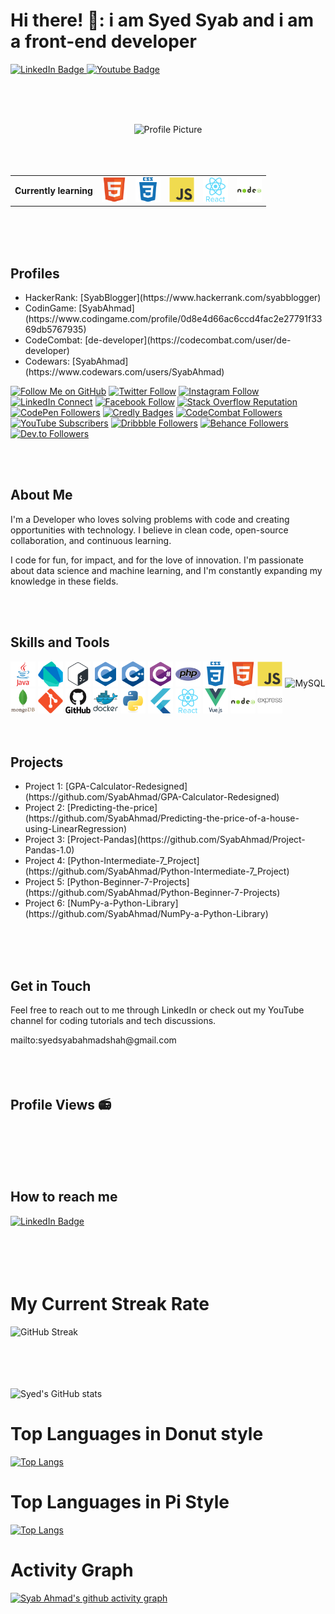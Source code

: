 <div align="left">
   
   <h1>Hi there! 👋: i am Syed Syab and i am a front-end developer</h1>
   
   
</div>

<div align="left">
   <a href="https://www.linkedin.com/in/SyedSyab">
      <img src="https://img.shields.io/badge/-SyabAhmad-blue?style=flat-square&logo=Linkedin&logoColor=white" alt="LinkedIn Badge"/>
   </a>




   
   <a href="https://www.youtube.com/@RealCoDeR">
      <img src="https://img.shields.io/badge/-RealCoder-darkred?style=flat-square&logo=youtube&logoColor=white" alt="Youtube Badge"/>
   </a>
</div>

<br><br><br>
<div align="center">
<!--    <img src="https://user-images.githubusercontent.com/81256221/235733717-09b59c5e-2d5a-4231-9899-0fae2ee2ba4c.JPG" width="600" alt="Profile Picture"/> -->
   <img src="https://github.com/SyabAhmad/SyabAhmad/assets/81256221/d0968414-cc25-45b8-b39f-7a71d5144659" width="600" alt="Profile Picture"/>
</div>
<br><br><br>

<table width="100" align='center'>
  <tr>
    <td align='center'>
      <b>Currently learning</b>
    </td>
     <td align='center'>
      <img src="https://github.com/devicons/devicon/blob/master/icons/html5/html5-original.svg" title="HTML5" alt="HTML5" width="40" height="40"/>
    </td>
     </td>
    <td align='center'>
      <img src="https://github.com/devicons/devicon/blob/master/icons/css3/css3-plain-wordmark.svg" title="CSS3" alt="CSS3" width="40" height="40"/>
    </td>
    <td align='center'>
      <img src="https://github.com/devicons/devicon/blob/master/icons/javascript/javascript-original.svg" title="JavaScript" alt="JavaScript" width="40" height="40"/>
    </td>
    <td align='center'>
      <img src="https://github.com/devicons/devicon/blob/master/icons/react/react-original-wordmark.svg" title="React" alt="React" width="40" height="40"/>
    </td>
    <td align='center'>
      <img src="https://github.com/devicons/devicon/blob/master/icons/nodejs/nodejs-original-wordmark.svg" title="Node.js" alt="Node.js" width="40" height="40"/>
    </td>
  </tr>
</table>



<br><br><br>

<div align="left">
   <h2>Profiles</h2>
   <ul>
      <li>HackerRank: [SyabBlogger](https://www.hackerrank.com/syabblogger)</li>
      <li>CodinGame: [SyabAhmad](https://www.codingame.com/profile/0d8e4d66ac6ccd4fac2e27791f3369db5767935)</li>
      <li>CodeCombat: [de-developer](https://codecombat.com/user/de-developer)</li>
      <li>Codewars: [SyabAhmad](https://www.codewars.com/users/SyabAhmad)</li>
   </ul>
</div>

[![Follow Me on GitHub](https://img.shields.io/github/followers/SyabAhmad?label=Follow%20Me&style=social)](https://github.com/SyabAhmad)
[![Twitter Follow](https://img.shields.io/twitter/follow/SyabSays?style=social)](https://twitter.com/SyabSays)
[![Instagram Follow](https://img.shields.io/badge/Instagram-Follow-blueviolet?style=social&logo=instagram)](https://www.instagram.com/syedsyab)
[![LinkedIn Connect](https://img.shields.io/badge/LinkedIn-Connect-informational?style=social&logo=linkedin)](https://www.linkedin.com/in/SyedSyab)
[![Facebook Follow](https://img.shields.io/badge/Facebook-Follow-blue?style=social&logo=facebook)](https://www.facebook.com/syed-syab-ahmad)
[![Stack Overflow Reputation](https://img.shields.io/stackexchange/stackoverflow/r/your_stackoverflow_user_id?label=Stack%20Overflow&logo=stackoverflow&style=social)](https://stackoverflow.com/users/your_stackoverflow_user_id)
[![CodePen Followers](https://img.shields.io/codepen/followers/SyedSyab?label=CodePen&logo=codepen&style=social)](https://codepen.io/SyedSyab)
[![Credly Badges](https://img.shields.io/endpoint?url=https://credlyapp.com/issuer/5b7f55d1-791a-41fb-a263-0e06074acebc/public_badges&style=social)](https://credlyapp.com/issuer/your_credly_issuer_id/public_badges)
[![CodeCombat Followers](https://img.shields.io/badge/CodeCombat-Follow-yellow?style=social&logo=codecombat)](https://codecombat.com/de-developer)
[![YouTube Subscribers](https://img.shields.io/youtube/channel/subscribers/your_youtube_channel_id?label=YouTube&logo=youtube&style=social)](https://www.youtube.com/channel/your_youtube_channel_id)
[![Dribbble Followers](https://img.shields.io/dribbble/following/your_dribbble_username?label=Dribbble&logo=dribbble&style=social)](https://dribbble.com/your_dribbble_username)
[![Behance Followers](https://img.shields.io/behance/following/your_behance_username?label=Behance&logo=behance&style=social)](https://www.behance.net/your_behance_username)
[![Dev.to Followers](https://img.shields.io/badge/Dev.to-Follow-black?style=social&logo=dev.to)](https://dev.to/your_dev_to_username)

<br><br>

<div align="left">
   <h2>About Me</h2>
   
   <p>I'm a Developer who loves solving problems with code and creating opportunities with technology. I believe in clean code, open-source collaboration, and continuous learning.</p>
   
   <p>I code for fun, for impact, and for the love of innovation. I'm passionate about data science and machine learning, and I'm constantly expanding my knowledge in these fields.</p>
   
</div>
<br><br>

<div align="left">
   <h2>Skills and Tools</h2>
   <img src="https://github.com/devicons/devicon/blob/master/icons/java/java-original-wordmark.svg" title="Java" alt="Java" width="40" height="40"/>
   <img src="https://github.com/devicons/devicon/blob/master/icons/dart/dart-original.svg" title="Dart" alt="Dart" width="40" height="40"/>
   <img src="https://github.com/devicons/devicon/blob/master/icons/bash/bash-plain.svg" title="Bash" alt="Bash" width="40" height="40"/>
   <img src="https://github.com/devicons/devicon/blob/master/icons/c/c-original.svg" title="C" alt="C" width="40" height="40"/>
   <img src="https://github.com/devicons/devicon/blob/master/icons/cplusplus/cplusplus-original.svg" title="C++" alt="C++" width="40" height="40"/>
   <img src="https://github.com/devicons/devicon/blob/master/icons/csharp/csharp-original.svg" title="C#" alt="C#" width="40" height="40"/>
   <img src="https://github.com/devicons/devicon/blob/master/icons/php/php-original.svg" title="PHP" alt="PHP" width="40" height="40"/>
   <img src="https://github.com/devicons/devicon/blob/master/icons/css3/css3-plain-wordmark.svg" title="CSS3" alt="CSS3" width="40" height="40"/>
   <img src="https://github.com/devicons/devicon/blob/master/icons/html5/html5-original.svg" title="HTML5" alt="HTML5" width="40" height="40"/>
   <img src="https://github.com/devicons/devicon/blob/master/icons/javascript/javascript-original.svg" title="JavaScript" alt="JavaScript" width="40" height="40"/>
   <img src="https://github.com/devicons/devicon/devicon/blob/master/icons/mysql/mysql-original-wordmark.svg" title="MySQL" alt="MySQL" width="40" height="40"/>
   <img src="https://github.com/devicons/devicon/blob/master/icons/mongodb/mongodb-original-wordmark.svg" title="MongoDB" alt="MongoDB" width="40" height="40"/>
   <img src="https://github.com/devicons/devicon/blob/master/icons/git/git-original.svg" title="Git" alt="Git" width="40" height="40"/>
   <img src="https://github.com/devicons/devicon/blob/master/icons/github/github-original-wordmark.svg" title="GitHub" alt="GitHub" width="40" height="40"/>
   <img src="https://github.com/devicons/devicon/blob/master/icons/docker/docker-original-wordmark.svg" title="Docker" alt="Docker" width="40" height="40"/>
   <img src="https://github.com/devicons/devicon/blob/master/icons/python/python-original.svg" title="Python" alt="Python" width="40" height="40"/>
   <img src="https://github.com/devicons/devicon/blob/master/icons/flutter/flutter-original.svg" title="Flutter" alt="Flutter" width="40" height="40"/>
   <img src="https://github.com/devicons/devicon/blob/master/icons/react/react-original-wordmark.svg" title="React" alt="React" width="40" height="40"/>
   <img src="https://github.com/devicons/devicon/blob/master/icons/vuejs/vuejs-original-wordmark.svg" title="Vue.js" alt="Vue.js" width="40" height="40"/>
   <img src="https://github.com/devicons/devicon/blob/master/icons/nodejs/nodejs-original-wordmark.svg" title="Node.js" alt="Node.js" width="40" height="40"/>
   <img src="https://github.com/devicons/devicon/blob/master/icons/express/express-original-wordmark.svg" title="Express.js" alt="Express.js" width="40" height="40"/>
</div>
<br><br>



<div align="left">
   <h2>Projects</h2>
   <ul>
      <li>Project 1: [GPA-Calculator-Redesigned](https://github.com/SyabAhmad/GPA-Calculator-Redesigned)</li>
      <li>Project 2: [Predicting-the-price](https://github.com/SyabAhmad/Predicting-the-price-of-a-house-using-LinearRegression)</li>
      <li>Project 3: [Project-Pandas](https://github.com/SyabAhmad/Project-Pandas-1.0)</li>
      <li>Project 4: [Python-Intermediate-7_Project](https://github.com/SyabAhmad/Python-Intermediate-7_Project)</li>
      <li>Project 5: [Python-Beginner-7-Projects](https://github.com/SyabAhmad/Python-Beginner-7-Projects)</li>
      <li>Project 6: [NumPy-a-Python-Library](https://github.com/SyabAhmad/NumPy-a-Python-Library)</li>
   </ul>
</div>
<br><br><br>
<div align="left">
   <h2>Get in Touch</h2>
   <p>Feel free to reach out to me through LinkedIn or check out my YouTube channel for coding tutorials and tech discussions.</p>
   mailto:syedsyabahmadshah@gmail.com
</div>
<br><br><br>
<div align="left">
   <h2>Profile Views 📻</h2>
   <img src="https://komarev.com/ghpvc/?username=SyabAhmad&style=flat-square&color=blue" alt=""/>
</div>
<br><br><br>
<div align="left"> 
   <h2>How to reach me</h2>
   <a href="https://www.linkedin.com/in/SyedSyab">
      <img src="https://img.shields.io/badge/-SyabAhmad-blue?style=flat&logo=Linkedin&logoColor=white" alt="LinkedIn Badge"/>
   </a>
</div>
<br><br><br>
<!-- <div align="left">
   <h1>My Stats</h1>
   <img src="https://github-readme-stats.vercel.app/api/top-langs/?username=SyabAhmad&theme=github-compact&hide_progress=true" alt="Top Languages"/><br><br><br><br>
   <h1>Languages With Details</h1>
   <br>
   <h1>My Current Streak Rate</h1>
   <img src="https://github-readme-streak-stats.herokuapp.com/?user=SyabAhmad&theme=github-compact" alt="GitHub Streak"/><br><br><br><br>
   <br><br><br><br>
</div> -->
<br>
   <h1>My Current Streak Rate</h1>
   <img src="https://github-readme-streak-stats.herokuapp.com/?user=SyabAhmad&theme=github-compact" alt="GitHub Streak"/><br><br><br><br>
<br>

![Syed's GitHub stats](https://github-readme-stats.vercel.app/api?username=SyabAhmad&show_icons=true&theme=transparent)


# Top Languages in Donut style

[![Top Langs](https://github-readme-stats.vercel.app/api/top-langs/?username=SyabAhmad&layout=donut-vertical)](https://github.com/SyabAhmad/github-readme-stats)

# Top Languages in Pi Style

[![Top Langs](https://github-readme-stats.vercel.app/api/top-langs/?username=SyabAhmad&layout=pie)](https://github.com/SyabAhmad/github-readme-stats)

# Activity Graph

[![Syab Ahmad's github activity graph](https://github-readme-activity-graph.vercel.app/graph?username=SyabAhmad&theme=github-compact)](https://github.com/SyabAhmad/github-readme-activity-graph)

<br><br><br>


